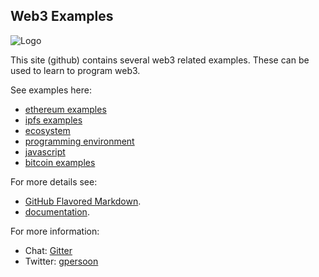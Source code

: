 ## Web3 Examples
![Logo](https://web3examples.github.io/logo.png)

This site (github) contains several web3 related examples. These can be used to learn to program web3.

See examples here:
- [ethereum examples](../../../ethereum/)
- [ipfs examples](../../../ipfs/)
- [ecosystem](../../../ecosystem/)
- [programming environment](../../../programmingenvironment/)
- [javascript](../../../javascript/)
- [bitcoin examples](../../../bitcoin/)


For more details see:
- [GitHub Flavored Markdown](https://guides.github.com/features/mastering-markdown/).<br/>
- [documentation](https://help.github.com/categories/github-pages-basics/).<br/>


For more information:
- Chat: [Gitter](https://gitter.im/web3examples/community)
- Twitter: [gpersoon](https://twitter.com/gpersoon)

